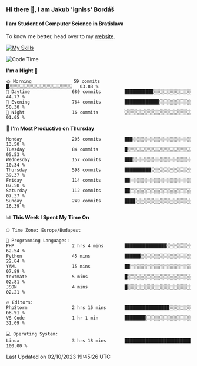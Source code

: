 ### Hi there 👋, I am Jakub 'igniss' Bordáš

#### I am Student of Computer Science in Bratislava
To know me better, head over to my [website](https://bordas.sk).

[![My Skills](https://skillicons.dev/icons?i=js,html,css,figma,svelte,java,kotlin,python,postgresql,typescript,nest,nodejs)](https://bordas.sk)


<!--START_SECTION:waka-->
![Code Time](http://img.shields.io/badge/Code%20Time-1%2C212%20hrs%2041%20mins-blue)

**I'm a Night 🦉** 

```text
🌞 Morning                59 commits          █░░░░░░░░░░░░░░░░░░░░░░░░   03.88 % 
🌆 Daytime                680 commits         ███████████░░░░░░░░░░░░░░   44.77 % 
🌃 Evening                764 commits         █████████████░░░░░░░░░░░░   50.30 % 
🌙 Night                  16 commits          ░░░░░░░░░░░░░░░░░░░░░░░░░   01.05 % 
```
📅 **I'm Most Productive on Thursday** 

```text
Monday                   205 commits         ███░░░░░░░░░░░░░░░░░░░░░░   13.50 % 
Tuesday                  84 commits          █░░░░░░░░░░░░░░░░░░░░░░░░   05.53 % 
Wednesday                157 commits         ███░░░░░░░░░░░░░░░░░░░░░░   10.34 % 
Thursday                 598 commits         ██████████░░░░░░░░░░░░░░░   39.37 % 
Friday                   114 commits         ██░░░░░░░░░░░░░░░░░░░░░░░   07.50 % 
Saturday                 112 commits         ██░░░░░░░░░░░░░░░░░░░░░░░   07.37 % 
Sunday                   249 commits         ████░░░░░░░░░░░░░░░░░░░░░   16.39 % 
```


📊 **This Week I Spent My Time On** 

```text
🕑︎ Time Zone: Europe/Budapest

💬 Programming Languages: 
PHP                      2 hrs 4 mins        ████████████████░░░░░░░░░   62.54 % 
Python                   45 mins             ██████░░░░░░░░░░░░░░░░░░░   22.84 % 
YAML                     15 mins             ██░░░░░░░░░░░░░░░░░░░░░░░   07.89 % 
textmate                 5 mins              █░░░░░░░░░░░░░░░░░░░░░░░░   02.81 % 
JSON                     4 mins              █░░░░░░░░░░░░░░░░░░░░░░░░   02.21 % 

🔥 Editors: 
PhpStorm                 2 hrs 16 mins       █████████████████░░░░░░░░   68.91 % 
VS Code                  1 hr 1 min          ████████░░░░░░░░░░░░░░░░░   31.09 % 

💻 Operating System: 
Linux                    3 hrs 18 mins       █████████████████████████   100.00 % 
```


 Last Updated on 02/10/2023 19:45:26 UTC
<!--END_SECTION:waka-->
